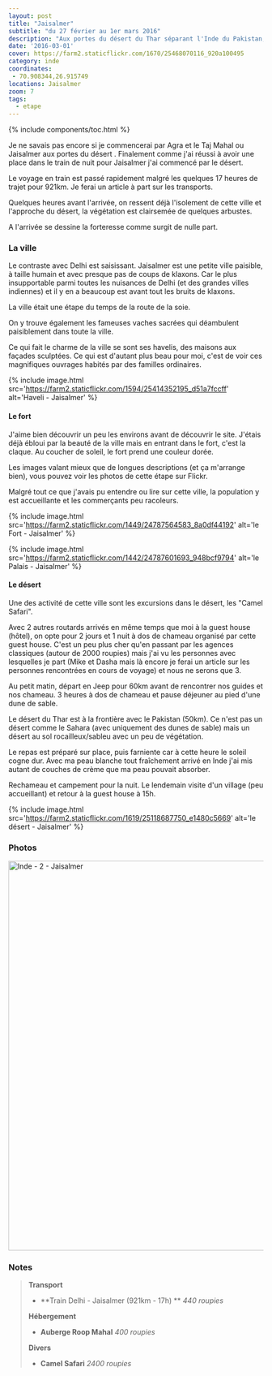 ```yaml
---
layout: post
title: "Jaisalmer"
subtitle: "du 27 février au 1er mars 2016"
description: "Aux portes du désert du Thar séparant l'Inde du Pakistan, le fort de Jaisalmer avec les façades de ses maisons finement sculptées dans du gré blanc mérite bien son nom de perle du désert."
date: '2016-03-01'
cover: https://farm2.staticflickr.com/1670/25468070116_920a100495
category: inde
coordinates:
 - 70.908344,26.915749
locations: Jaisalmer
zoom: 7
tags:
  - etape
---
```


{% include components/toc.html %}

Je ne savais pas encore si je commencerai par Agra et le Taj Mahal ou Jaisalmer aux portes du désert . Finalement comme j'ai réussi à avoir une place dans le train de nuit pour Jaisalmer j'ai commencé par le désert.

Le voyage en train est passé rapidement malgré les quelques 17 heures de trajet pour 921km. Je ferai un article à part sur les transports.

Quelques heures avant l'arrivée,  on ressent déjà l'isolement de cette ville et l'approche du désert, la végétation est clairsemée de quelques arbustes.

A l'arrivée se dessine la forteresse comme surgit de nulle part.

### La ville

Le contraste avec Delhi est saisissant. Jaisalmer est une petite ville paisible, à taille humain et avec presque pas de coups de klaxons.  Car le plus insupportable parmi toutes les nuisances de Delhi (et des grandes villes indiennes) et il y en a beaucoup est avant tout les bruits de klaxons.

La ville était une étape du temps de la route de la soie.

On y trouve également les fameuses vaches sacrées qui déambulent paisiblement dans toute la ville.

Ce qui fait le charme de la ville se sont ses havelis, des maisons aux façades sculptées. Ce qui est d'autant plus beau pour moi, c'est de voir ces magnifiques ouvrages habités par des familles ordinaires.

{% include image.html
  src='https://farm2.staticflickr.com/1594/25414352195_d51a7fccff'
  alt='Haveli - Jaisalmer'
%}


#### Le fort

J'aime bien  découvrir un peu les environs avant de découvrir le site. J'étais déjà ébloui par la beauté de la ville mais en entrant dans le fort, c'est la claque. Au coucher de soleil, le fort prend une couleur dorée.

Les images valant mieux que de longues descriptions (et ça m'arrange bien), vous pouvez voir les photos de cette étape sur Flickr. 

Malgré tout ce que j'avais pu entendre ou lire sur cette ville, la population y est accueillante et les commerçants peu racoleurs.

{% include image.html
  src='https://farm2.staticflickr.com/1449/24787564583_8a0df44192'
  alt='le Fort - Jaisalmer'
%}

{% include image.html
  src='https://farm2.staticflickr.com/1442/24787601693_948bcf9794'
  alt='le Palais - Jaisalmer'
%}

#### Le désert

Une des activité de cette ville sont les excursions dans le désert, les "Camel Safari".

Avec 2 autres routards arrivés en même temps que moi à la guest house  (hôtel), on opte pour 2 jours et 1 nuit à dos de chameau organisé par cette guest house. C'est un peu plus cher qu'en passant par les agences classiques (autour de 2000 roupies) mais j'ai vu les personnes avec lesquelles je part (Mike et Dasha mais là encore je ferai un article sur les personnes rencontrées en cours de voyage) et nous ne serons que 3.

Au petit matin, départ en Jeep pour 60km avant de rencontrer nos guides et nos chameau. 3 heures à dos de chameau et pause déjeuner au pied d'une dune de sable.

Le désert du Thar est à la frontière avec  le Pakistan (50km). Ce n'est pas un désert comme le Sahara (avec uniquement des dunes de sable) mais un désert au sol rocailleux/sableu avec un peu de végétation.

Le repas est préparé sur place, puis farniente car à cette heure le soleil cogne dur. Avec ma peau blanche tout fraîchement arrivé en Inde j'ai mis autant de couches de crème que ma peau pouvait absorber.

Rechameau et campement pour la nuit. Le lendemain visite d'un village (peu accueillant) et retour à la guest house à 15h.

{% include image.html
  src='https://farm2.staticflickr.com/1619/25118687750_e1480c5669'
  alt='le désert - Jaisalmer'
%}

### Photos

<a data-flickr-embed="true"  href="https://www.flickr.com/photos/planitude/albums/72157662983831193" title="Inde - 2 - Jaisalmer"><img src="https://farm2.staticflickr.com/1663/25046765389_2b1939edcb_b.jpg" width="1024" height="768" alt="Inde - 2 - Jaisalmer"></a><script async src="//embedr.flickr.com/assets/client-code.js" charset="utf-8"></script>

### Notes

>**Transport**
>
>- **Train Delhi - Jaisalmer (921km - 17h) ** *440 roupies*
>
>**Hébergement**
>
>- **Auberge Roop Mahal** *400 roupies*
>
>**Divers**
>
>- **Camel Safari** *2400 roupies*
